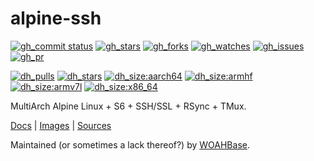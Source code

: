 # alpine-ssh

[![gh_commit status][201]][151]
[![gh_stars][202]][152]
[![gh_forks][203]][153]
[![gh_watches][204]][154]
[![gh_issues][211]][161]
[![gh_pr][212]][162]

[![dh_pulls][205]][155]
[![dh_stars][206]][156]
[![dh_size:aarch64][208]][158]
[![dh_size:armhf][210]][160]
[![dh_size:armv7l][209]][159]
[![dh_size:x86_64][207]][157]

MultiArch Alpine Linux + S6 + SSH/SSL + RSync + TMux.

[Docs][112] | [Images][155] | [Sources][151]

Maintained (or sometimes a lack thereof?) by [WOAHBase][110].

[110]: https://woahbase.online/
[112]: https://woahbase.online/images/alpine-ssh/

[151]: https://github.com/woahbase/alpine-ssh
[152]: https://github.com/woahbase/alpine-ssh/stargazers
[153]: https://github.com/woahbase/alpine-ssh/network/members
[154]: https://github.com/woahbase/alpine-ssh/watchers
[155]: https://hub.docker.com/r/woahbase/alpine-ssh
[156]: https://hub.docker.com/r/woahbase/alpine-ssh
[157]: https://hub.docker.com/r/woahbase/alpine-ssh/tags?name=x86_64&ordering=last_updated
[158]: https://hub.docker.com/r/woahbase/alpine-ssh/tags?name=aarch64&ordering=last_updated
[159]: https://hub.docker.com/r/woahbase/alpine-ssh/tags?name=armv7l&ordering=last_updated
[160]: https://hub.docker.com/r/woahbase/alpine-ssh/tags?name=armhf&ordering=last_updated
[161]: https://github.com/woahbase/alpine-ssh/issues
[162]: https://github.com/woahbase/alpine-ssh/pulls

[201]: https://img.shields.io/github/last-commit/woahbase/alpine-ssh?color=brightgreen&style=flat-square&logo=github
[202]: https://img.shields.io/github/stars/woahbase/alpine-ssh?color=brightgreen&style=flat-square&logo=github
[203]: https://img.shields.io/github/forks/woahbase/alpine-ssh?color=brightgreen&style=flat-square&logo=github
[204]: https://img.shields.io/github/watchers/woahbase/alpine-ssh?color=brightgreen&style=flat-square&logo=github
[205]: https://img.shields.io/docker/pulls/woahbase/alpine-ssh?color=brightgreen&style=flat-square&logo=docker&label=pulls
[206]: https://img.shields.io/docker/stars/woahbase/alpine-ssh?color=brightgreen&style=flat-square&logo=docker&label=stars
[207]: https://img.shields.io/docker/image-size/woahbase/alpine-ssh/x86_64?label=x86_64&color=brightgreen&style=flat-square&logo=docker
[208]: https://img.shields.io/docker/image-size/woahbase/alpine-ssh/aarch64?label=aarch64&color=brightgreen&style=flat-square&logo=docker
[209]: https://img.shields.io/docker/image-size/woahbase/alpine-ssh/armv7l?label=armv7l&color=brightgreen&style=flat-square&logo=docker
[210]: https://img.shields.io/docker/image-size/woahbase/alpine-ssh/armhf?label=armhf&color=brightgreen&style=flat-square&logo=docker
[211]: https://img.shields.io/github/issues/woahbase/alpine-ssh?color=brightgreen&style=flat-square&logo=github
[212]: https://img.shields.io/github/issues-pr/woahbase/alpine-ssh?color=brightgreen&style=flat-square&logo=github

